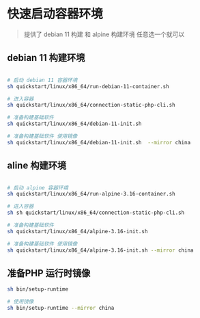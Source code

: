 # 快速启动容器环境

> 提供了 debian 11 构建 和 alpine 构建环境
> 任意选一个就可以 

## debian 11 构建环境

```bash

# 启动 debian 11 容器环境
sh quickstart/linux/x86_64/run-debian-11-container.sh

# 进入容器 
sh quickstart/linux/x86_64/connection-static-php-cli.sh

# 准备构建基础软件
sh quickstart/linux/x86_64/debian-11-init.sh 

# 准备构建基础软件 使用镜像
sh quickstart/linux/x86_64/debian-11-init.sh  --mirror china

```

## aline 构建环境

```bash

# 启动 alpine 容器环境
sh quickstart/linux/x86_64/run-alpine-3.16-container.sh

# 进入容器 
sh sh quickstart/linux/x86_64/connection-static-php-cli.sh

# 准备构建基础软件
sh quickstart/linux/x86_64/alpine-3.16-init.sh 

# 准备构建基础软件 使用镜像
sh quickstart/linux/x86_64/alpine-3.16-init.sh --mirror china
```


## 准备PHP 运行时镜像
```bash
sh bin/setup-runtime

# 使用镜像
sh bin/setup-runtime --mirror china

```